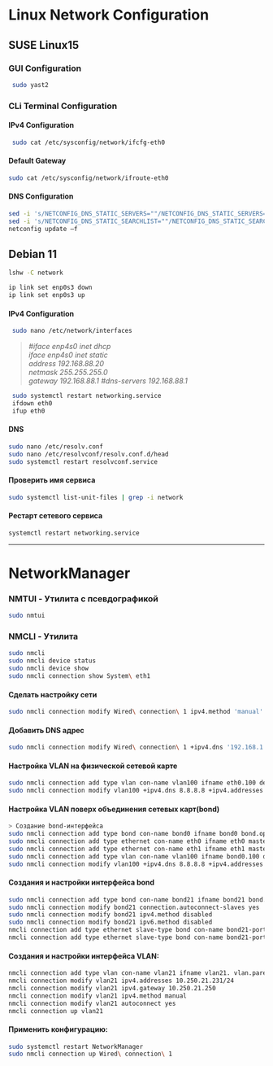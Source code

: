 # Linux Network Configuration

## SUSE Linux15

### GUI Configuration

```bash
 sudo yast2
```

### CLi Terminal Configuration

#### IPv4 Configuration

```bash
 sudo cat /etc/sysconfig/network/ifcfg-eth0
```

#### Default Gateway

```bash
sudo cat /etc/sysconfig/network/ifroute-eth0
```

#### DNS Configuration

```bash
sed -i 's/NETCONFIG_DNS_STATIC_SERVERS=""/NETCONFIG_DNS_STATIC_SERVERS="192.168.0.167 10.0.0.10"/' /etc/sysconfig/network/config
sed -i 's/NETCONFIG_DNS_STATIC_SEARCHLIST=""/NETCONFIG_DNS_STATIC_SEARCHLIST="test.org"/' /etc/sysconfig/network/config
netconfig update –f
```


## Debian 11


```bash
lshw -C network
```

```bash
ip link set enp0s3 down
ip link set enp0s3 up
```


#### IPv4 Configuration

```bash
 sudo nano /etc/network/interfaces
```


> *#iface enp4s0 inet dhcp  
> iface enp4s0 inet static  
> address 192.168.88.20  
> netmask 255.255.255.0  
> gateway 192.168.88.1* 
> *#dns-servers 192.168.88.1*

```bash
 sudo systemctl restart networking.service
 ifdown eth0
 ifup eth0

```


#### DNS

```bash
sudo nano /etc/resolv.conf
sudo nano /etc/resolvconf/resolv.conf.d/head
sudo systemctl restart resolvconf.service
```

#### Проверить имя сервиса

```bash
sudo systemctl list-unit-files | grep -i network
```

#### Рестарт сетевого сервиса

```bash
systemctl restart networking.service
```
----
# NetworkManager
###  NMTUI - Утилита с псевдографикой

```bash
sudo nmtui
```

### NMCLI - Утилита

```bash
sudo nmcli
sudo nmcli device status
sudo nmcli device show
sudo nmcli connection show System\ eth1
```

#### Сделать настройку сети

```bash
sudo nmcli connection modify Wired\ connection\ 1 ipv4.method 'manual' ipv4.addresses '192.168.1.40/24' ipv4.gateway '192.168.1.1'  ipv4.dns '192.168.1.1'
```
#### Добавить DNS адрес
```bash
sudo nmcli connection modify Wired\ connection\ 1 +ipv4.dns '192.168.1.1'
```

#### Настройка VLAN на физической сетевой карте
```bash
sudo nmcli connection add type vlan con-name vlan100 ifname eth0.100 dev eth0 id 100
sudo nmcli connection modify vlan100 +ipv4.dns 8.8.8.8 +ipv4.addresses 192.168.1.10/24 +ivp4.gateway 192.168.1.1
```
#### Настройка VLAN поверх объединения сетевых карт(bond)
```bash
> Создание bond-интерфейса
sudo nmcli connection add type bond con-name bond0 ifname bond0 bond.options "mode=active-backup,miimon=100" ipv4.method disabled ipv6.method ignore
sudo nmcli connection add type ethernet con-name eth0 ifname eth0 master bond0 slave-type bond
sudo nmcli connection add type ethernet con-name eth1 ifname eth1 master bond0 slave-type bond
sudo nmcli connection add type vlan con-name vlan100 ifname bond0.100 dev bond0 id 100
sudo nmcli connection modify vlan100 +ipv4.dns 8.8.8.8 +ipv4.addresses 192.168.1.10/24 +ivp4.gateway 192.168.1.1
```

#### Создания и настройки интерфейса bond
```bash
sudo nmcli connection add type bond con-name bond21 ifname bond21 bond.options "mode=802.3ad"
sudo nmcli connection modify bond21 connection.autoconnect-slaves yes
sudo nmcli connection modify bond21 ipv4.method disabled
sudo nmcli connection modify bond21 ipv6.method disabled
nmcli connection add type ethernet slave-type bond con-name bond21-port1 ifname eno49 master bond21
nmcli connection add type ethernet slave-type bond con-name bond21-port2 ifname eno50 master bond21
```
#### Создания и настройки интерфейса VLAN:
```bash
nmcli connection add type vlan con-name vlan21 ifname vlan21. vlan.parent bond21 vlan.id 21
nmcli connection modify vlan21 ipv4.addresses 10.250.21.231/24
nmcli connection modify vlan21 ipv4.gateway 10.250.21.250
nmcli connection modify vlan21 ipv4.method manual
nmcli connection modify vlan21 autoconnect yes
nmcli connection up vlan21
```

#### Применить конфигурацию:  

```bash
sudo systemctl restart NetworkManager
sudo nmcli connection up Wired\ connection\ 1
```
